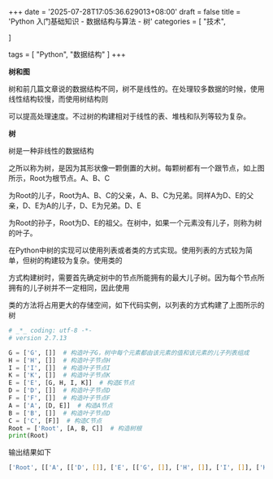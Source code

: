 +++
date = '2025-07-28T17:05:36.629013+08:00'
draft = false
title = 'Python 入门基础知识 - 数据结构与算法 - 树'
categories = [
    "技术",

]

tags = [
    "Python",
    "数据结构"
]
+++

**树和图**

树和前几篇文章说的数据结构不同，树不是线性的。在处理较多数据的时候，使用线性结构较慢，而使用树结构则

可以提高处理速度。不过树的构建相对于线性的表、堆栈和队列等较为复杂。

**树**

树是一种非线性的数据结构 

之所以称为树，是因为其形状像一颗倒置的大树。每颗树都有一个跟节点，如上图所示，Root为根节点。A、B、C

为Root的儿子，Root为A、B、C的父亲，A、B、C为兄弟。同样A为D、E的父亲，D、E为A的儿子，D、E为兄弟。D、E

为Root的孙子，Root为D、E的祖父。在树中，如果一个元素没有儿子，则称为树的叶子。

在Python中树的实现可以使用列表或者类的方式实现。使用列表的方式较为简单，但树的构建较为复杂。使用类的

方式构建树时，需要首先确定树中的节点所能拥有的最大儿子树。因为每个节点所拥有的儿子树并不一定相同，因此使用

类的方法将占用更大的存储空间，如下代码实例，以列表的方式构建了上图所示的树

```py
# _*_ coding: utf-8 -*-
# version 2.7.13

G = ['G', []]  # 构造叶子G，树中每个元素都由该元素的值和该元素的儿子列表组成
H = ['H', []]  # 构造叶子节点H
I = ['I', []]  # 构造叶子节点I
K = ['K', []]  # 构造叶子节点K
E = ['E', [G, H, I, K]]  # 构造E节点
D = ['D', []]  # 构造叶子节点D
F = ['F', []]  # 构造叶子节点F
A = ['A', [D, E]]  # 构造A节点
B = ['B', []]  # 构造叶子节点D
C = ['C', [F]]  # 构造C节点
Root = ['Root', [A, B, C]]  # 构造树根
print(Root)  

```

输出结果如下

```bash
['Root', [['A', [['D', []], ['E', [['G', []], ['H', []], ['I', []], ['K', []]]]]], ['B', []], ['C', [['F', []]]]]]
```
